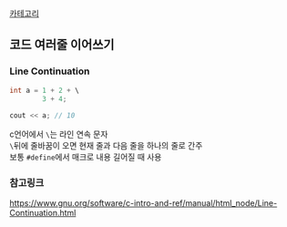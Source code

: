 [카테고리](/README.md)
## 코드 여러줄 이어쓰기
### Line Continuation
```cpp
int a = 1 + 2 + \
        3 + 4;
        
cout << a; // 10
```
c언어에서 `\`는 라인 연속 문자   
`\`뒤에 줄바꿈이 오면 현재 줄과 다음 줄을 하나의 줄로 간주   
보통 `#define`에서 매크로 내용 길어질 때 사용   

### 참고링크
https://www.gnu.org/software/c-intro-and-ref/manual/html_node/Line-Continuation.html   
